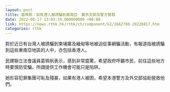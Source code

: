 ```yaml
---
layout: post
title: 葛珮帆：如有港人被誘騙到東南亞　冀外交部及警方營救
date: 2022-08-17 13:03:19.000000000 +08:00
link: https://news.rthk.hk/rthk/ch/component/k2/1662780-20220817.htm
categories: rthk
---
```


對於近日有台灣人被誘騙到柬埔寨及緬甸等地被迫從事網騙活動，有報道指被誘騙到這些東南亞地區的人中，亦包括香港人。

民建聯立法會議員葛珮帆表示，感到非常震驚，希望政府呼籲市民，前往這些地方時要慎防受騙，所謂提供工作機會可能只是陷阱。

她形容犯罪集團可恥及殘暴，如果有港人被困，希望本港警方及外交部協助營救他們。
